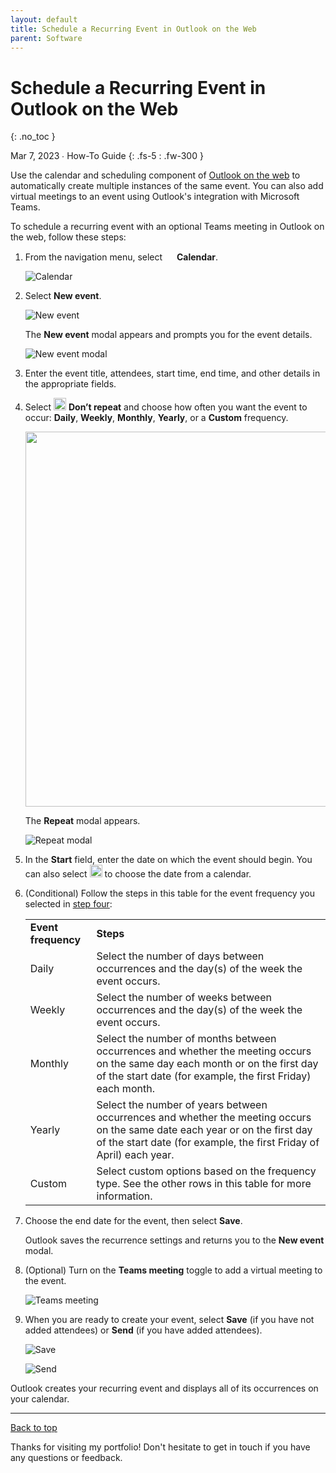```yaml
---
layout: default
title: Schedule a Recurring Event in Outlook on the Web
parent: Software
---
```


# Schedule a Recurring Event in Outlook on the Web
{: .no_toc }

Mar 7, 2023 ∙ How-To Guide
{: .fs-5 : .fw-300 }

Use the calendar and scheduling component of [Outlook on the web](https://outlook.live.com/owa/) to automatically create multiple instances of the same event. You can also add virtual meetings to an event using Outlook's integration with Microsoft Teams.

To schedule a recurring event with an optional Teams meeting in Outlook on the web, follow these steps:


1.  From the navigation menu, select <img src="https://github.com/haileytapia/portfolio/assets/78626762/408b742a-1cde-49a1-a5a1-1f5b2786905f" width="15"> **Calendar**.

    ![Calendar](https://github.com/haileytapia/portfolio/assets/78626762/8fa65fea-68fe-4ae4-b1a2-e627f0eb9308)
2.  Select **New event**.  
      
    ![New event](https://github.com/haileytapia/portfolio/assets/78626762/3cbe775b-47a2-4986-995f-0845fcaf24ec)

    The **New event** modal appears and prompts you for the event details.  
      
    ![New event modal](https://github.com/haileytapia/portfolio/assets/78626762/43e2f8a0-5774-4e43-931d-9931fb3c6166)  
3.  Enter the event title, attendees, start time, end time, and other details in the appropriate fields.
4.  <a id="step-four"></a>Select <img src="https://github.com/haileytapia/portfolio/assets/78626762/71cd859b-98ed-4fbb-85aa-2485ae6cd02e" width="20"> **Don’t repeat** and choose how often you want the event to occur: **Daily**, **Weekly**, **Monthly**, **Yearly**, or a **Custom** frequency.

    <img src="https://github.com/haileytapia/portfolio/assets/78626762/75f67b9c-3614-49d1-b4bc-f94b865df24a" width="600">

    The **Repeat** modal appears. 

    ![Repeat modal](https://github.com/haileytapia/portfolio/assets/78626762/cadff286-4f88-41cf-99f7-eb3091c343c7)
5.  In the **Start** field, enter the date on which the event should begin. You can also select <img src="https://github.com/haileytapia/portfolio/assets/78626762/579ddbbd-4013-4fed-a903-9037233c0a36" width="20"> to choose the date from a calendar.

6.  (Conditional) Follow the steps in this table for the event frequency you selected in [step four](#step-four):

    <table><tbody><tr><td><strong>Event frequency</strong></td><td><strong>Steps</strong></td></tr><tr><td>Daily</td><td>Select the number of days between occurrences and the day(s) of the week the event occurs.</td></tr><tr><td>Weekly</td><td>​Select the number of weeks between occurrences and the day(s) of the week the event occurs.</td></tr><tr><td>Monthly</td><td>Select the number of months between occurrences and whether the meeting occurs on the same day each month or on the first day of the start date (for example, the first Friday) each month.</td></tr><tr><td>Yearly</td><td>Select the number of years between occurrences and whether the meeting occurs on the same date each year or on the first day of the start date (for example, the first Friday of April) each year.</td></tr><tr><td>Custom</td><td>Select custom options based on the frequency type. See the other rows in this table for more information.</td></tr></tbody></table>

7.  Choose the end date for the event, then select **Save**.  

    Outlook saves the recurrence settings and returns you to the **New event** modal.
8.  (Optional) Turn on the **Teams meeting** toggle to add a virtual meeting to the event.  
      
    ![Teams meeting](https://github.com/haileytapia/portfolio/assets/78626762/0abfd0ca-844c-451e-946f-89810bc99181)

9. When you are ready to create your event, select **Save** (if you have not added attendees) or **Send** (if you have added attendees).

   ![Save](https://github.com/haileytapia/portfolio/assets/78626762/d6df9be4-cb95-4c28-a642-7c584d4d9ab2)

   ![Send](https://github.com/haileytapia/portfolio/assets/78626762/60381add-7bb5-40e6-bc20-1d6f629bf924)

Outlook creates your recurring event and displays all of its occurrences on your calendar.

---

[Back to top](#top)

Thanks for visiting my portfolio! Don't hesitate to get in touch if you have any questions or feedback.
